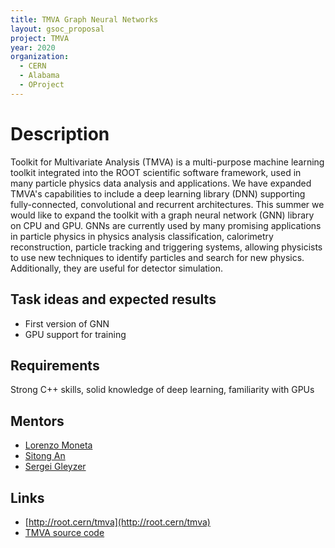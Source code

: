 ```yaml
---
title: TMVA Graph Neural Networks
layout: gsoc_proposal
project: TMVA
year: 2020
organization:
  - CERN
  - Alabama
  - OProject
---
```


# Description

Toolkit for Multivariate Analysis (TMVA) is a multi-purpose machine learning toolkit integrated into the ROOT scientific software framework, used in many particle physics data analysis and applications. We have expanded TMVA's capabilities to include a deep learning library (DNN) supporting fully-connected, convolutional and recurrent architectures. This summer we would like to expand the toolkit with a graph neural network (GNN) library on CPU and GPU. GNNs are currently used by many promising applications in particle physics in physics analysis classification, calorimetry reconstruction, particle tracking and triggering systems, allowing physicists to use new techniques to identify particles and search for new physics. Additionally, they are useful for detector simulation.

## Task ideas and expected results
  * First version of GNN 
  * GPU support for training



## Requirements 
Strong C++ skills, solid knowledge of deep learning, familiarity with GPUs

## Mentors
  * [Lorenzo Moneta](mailto:Lorenzo.Moneta@cern.ch)
  * [Sitong An](mailto:s.an@cern.ch)
  * [Sergei Gleyzer](mailto:Sergei.Gleyzer@cern.ch) 

## Links
  * [http://root.cern/tmva](http://root.cern/tmva)
  * [TMVA source code](https://github.com/root-project/root/tree/master/tmva)

